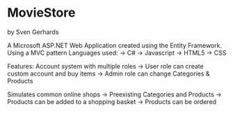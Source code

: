 # MovieStore
by Sven Gerhards

A Microsoft ASP.NET Web Application created using the Entity Framework.
Using a MVC pattern
Languages used:
-> C#
-> Javascript
-> HTML5
-> CSS

Features:
Account system with multiple roles
-> User role can create custom account and buy items
-> Admin role can change Categories & Products

Simulates common online shops
-> Preexisting Categories and Products
-> Products can be added to a shopping basket
-> Products can be ordered
